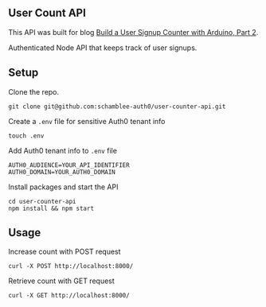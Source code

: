 ## User Count API

This API was built for blog [Build a User Signup Counter with Arduino, Part 2](https://auth0.com/blog/build-user-signup-counter-with-arduino-part2/).

Authenticated Node API that keeps track of user signups.

## Setup

Clone the repo.

```
git clone git@github.com:schamblee-auth0/user-counter-api.git
```

Create a `.env` file for sensitive Auth0 tenant info

```
touch .env
```

Add Auth0 tenant info to `.env` file

```
AUTH0_AUDIENCE=YOUR_API_IDENTIFIER
AUTH0_DOMAIN=YOUR_AUTH0_DOMAIN
```

Install packages and start the API

```
cd user-counter-api
npm install && npm start
```

## Usage

Increase count with POST request

```
curl -X POST http://localhost:8000/
```

Retrieve count with GET request

```
curl -X GET http://localhost:8000/
```
